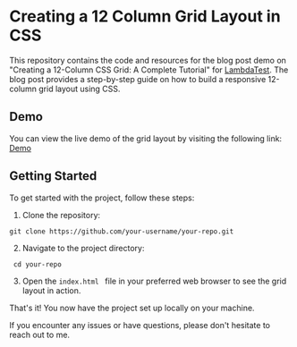 # Creating a 12 Column Grid Layout in CSS

This repository contains the code and resources for the blog post demo on "Creating a 12-Column CSS Grid: A Complete Tutorial" for [LambdaTest](https://www.lambdatest.com/). The blog post provides a step-by-step guide on how to build a responsive 12-column grid layout using CSS.

## Demo

You can view the live demo of the grid layout by visiting the following link: [Demo](https://12-column-grid-layout-demo.vercel.app)

## Getting Started

To get started with the project, follow these steps:

 1. Clone the repository:
    
   ```shell
   git clone https://github.com/your-username/your-repo.git
  ```
 2. Navigate to the project directory:

   ```shell
    cd your-repo
 ```
   
 3. Open the ``` index.html  ``` file in your preferred web browser to see the grid layout in action.

That's it! You now have the project set up locally on your machine.

If you encounter any issues or have questions, please don't hesitate to reach out to me.
